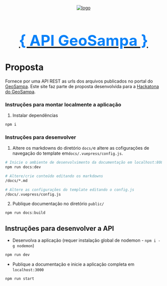 <div align="center">
	<a href="https://api-geosampa.herokuapp.com/">
		<img style="max-width:180px" src="https://s3-sa-east-1.amazonaws.com/api-geosampa/assets/apigeosampa.png" alt="logo"/>
		<h2 style="color:#0280F9; font-size: 3rem">{ API GeoSampa } </h2>
	</a>
</div>

# Proposta
Fornece por uma API REST as urls dos arquivos publicados no portal do [GeoSampa](http://geosampa.prefeitura.sp.gov.br/).
Este site faz parte de proposta desenvolvida para a [Hackatona do GeoSampa](https://mundogeoconnect.com/2019/geosampa/).

### Instruções para montar localmente a aplicação
1. Instalar dependências
```bash
npm i
```

### Instruções para desenvolver 

1. Altere os markdowns do diretório `docs/`e altere as cofigurações de navegação do template em`docs/.vuepress/config.js`. 
```bash
# Inicie o ambiente de desenvolvimento da documentação em localhost:8080
npm run docs:dev

# Altere/crie conteúdo editando os markdowns
/docs/*.md

# Altere as configurações do template editando o config.js
/docs/.vuepress/config.js

```
2. Publique documentação no diretório `public/`

```bash
npm run docs:build
```

## Instruções para desenvolver a API

* Desenvolva a aplicação (requer instalação global de nodemon - `npm i -g nodemon`)
```bash
npm run dev
```

* Publique a documentação e inicie a aplicação completa em `localhost:3000`
```bash
npm run start
```
